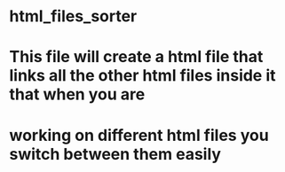 # html_files_sorter

# This file will create a html file that links all the other html files inside it that when you are
# working on different html files you switch between them easily
